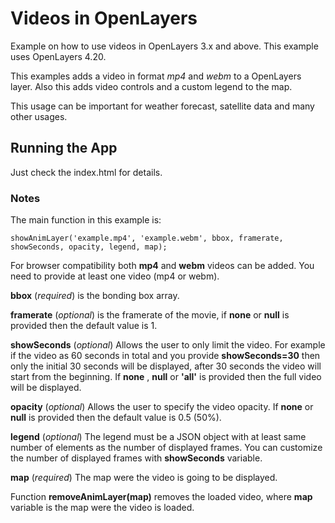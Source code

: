 # Videos in OpenLayers

Example on how to use videos in OpenLayers 3.x and above. This example uses OpenLayers 4.20.

This examples adds a video in format _mp4_ and _webm_ to a OpenLayers layer. Also this adds video controls and a custom legend to the map.

This usage can be important for weather forecast, satellite data and many other usages.

## Running the App

Just check the index.html for details.

### Notes

The main function in this example is:
```
showAnimLayer('example.mp4', 'example.webm', bbox, framerate, showSeconds, opacity, legend, map);
```

For browser compatibility both __mp4__ and __webm__ videos can be added. You need to provide at least one video (mp4 or webm).

__bbox__ (_required_) is the bonding box array. 

__framerate__ (_optional_) is the framerate of the movie, if __none__ or __null__ is provided then the default value is 1.

__showSeconds__ (_optional_) Allows the user to only limit the video. For example if the video as 60 seconds in total and you provide __showSeconds=30__ then only the initial 30 seconds will be displayed, after 30 seconds the video will start from the beginning. If __none__ , __null__ or __'all'__ is provided then the full video will be displayed.


__opacity__ (_optional_) Allows the user to specify the video opacity. If __none__ or __null__ is provided then the default value is 0.5 (50%).

__legend__ (_optional_) The legend must be a JSON object with at least same number of elements as the number of displayed frames. You can customize the number of displayed frames with __showSeconds__ variable.

__map__ (_required_) The map were the video is going to be displayed.

Function __removeAnimLayer(map)__ removes the loaded video, where __map__ variable is the map were the video is loaded.
